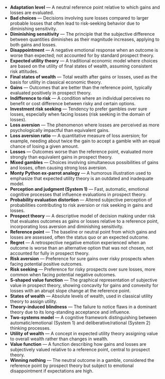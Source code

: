 - **Adaptation level** — A neutral reference point relative to which gains and losses are evaluated.  
- **Bad choices** — Decisions involving sure losses compared to larger probable losses that often lead to risk-seeking behavior due to diminishing sensitivity.  
- **Diminishing sensitivity** — The principle that the subjective difference between quantities diminishes as their magnitude increases, applying to both gains and losses.  
- **Disappointment** — A negative emotional response when an outcome is worse than expected; not accounted for by standard prospect theory.  
- **Expected utility theory** — A traditional economic model where choices are based on the utility of final states of wealth, assuming consistent risk attitudes.  
- **Final states of wealth** — Total wealth after gains or losses, used as the basis for utility in classical economic theory.  
- **Gains** — Outcomes that are better than the reference point, typically evaluated positively in prospect theory.  
- **Indifference to risk** — A condition where an individual perceives no benefit or cost difference between risky and certain options.  
- **Investment risk seeking** — Tendency to prefer gambles over sure losses, especially when facing losses (risk seeking in the domain of losses).  
- **Loss aversion** — The phenomenon where losses are perceived as more psychologically impactful than equivalent gains.  
- **Loss aversion ratio** — A quantitative measure of loss aversion; for example, needing about twice the gain to accept a gamble with an equal chance of losing a given amount.  
- **Losses** — Outcomes worse than the reference point, evaluated more strongly than equivalent gains in prospect theory.  
- **Mixed gambles** — Choices involving simultaneous possibilities of gains and losses, often causing strong loss aversion.  
- **Monty Python ex-parrot analogy** — A humorous illustration used to emphasize that expected utility theory is an outdated and inadequate model.  
- **Perception and judgment (System 1)** — Fast, automatic, emotional cognitive processes that influence evaluations in prospect theory.  
- **Probability evaluation distortion** — Altered subjective perception of probabilities contributing to risk aversion or risk seeking in gains and losses.  
- **Prospect theory** — A descriptive model of decision making under risk that evaluates outcomes as gains or losses relative to a reference point, incorporating loss aversion and diminishing sensitivity.  
- **Reference point** — The baseline or neutral point from which gains and losses are assessed, often the status quo or an expected outcome.  
- **Regret** — A retrospective negative emotion experienced when an outcome is worse than an alternative option that was not chosen, not accounted for fully in prospect theory.  
- **Risk aversion** — Preference for sure gains over risky prospects when facing potential positive outcomes.  
- **Risk seeking** — Preference for risky prospects over sure losses, more common when facing potential negative outcomes.  
- **S-shaped value function** — The graphical representation of subjective value in prospect theory, showing concavity for gains and convexity for losses with an abrupt slope change at the reference point.  
- **States of wealth** — Absolute levels of wealth, used in classical utility theory to assign utility.  
- **Theory-induced blindness** — The failure to notice flaws in a dominant theory due to its long-standing acceptance and influence.  
- **Two-systems model** — A cognitive framework distinguishing between automatic/emotional (System 1) and deliberative/rational (System 2) thinking processes.  
- **Utility of wealth** — A concept in expected utility theory assigning value to overall wealth rather than changes in wealth.  
- **Value function** — A function describing how gains and losses are subjectively valued relative to a reference point, central to prospect theory.  
- **Winning nothing** — The neutral outcome in a gamble, considered the reference point by prospect theory but subject to emotional disappointment if expectations are high.
